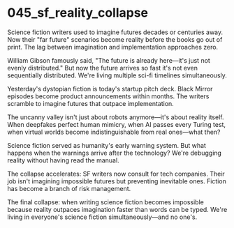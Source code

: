 # 045_sf_reality_collapse

Science fiction writers used to imagine futures decades or centuries away.
Now their "far future" scenarios become reality before the books go out of print.
The lag between imagination and implementation approaches zero.

William Gibson famously said, "The future is already here—it's just not evenly distributed."
But now the future arrives so fast it's not even sequentially distributed.
We're living multiple sci-fi timelines simultaneously.

Yesterday's dystopian fiction is today's startup pitch deck.
Black Mirror episodes become product announcements within months.
The writers scramble to imagine futures that outpace implementation.

The uncanny valley isn't just about robots anymore—it's about reality itself.
When deepfakes perfect human mimicry, when AI passes every Turing test,
when virtual worlds become indistinguishable from real ones—what then?

Science fiction served as humanity's early warning system.
But what happens when the warnings arrive after the technology?
We're debugging reality without having read the manual.

The collapse accelerates: SF writers now consult for tech companies.
Their job isn't imagining impossible futures but preventing inevitable ones.
Fiction has become a branch of risk management.

The final collapse: when writing science fiction becomes impossible
because reality outpaces imagination faster than words can be typed.
We're living in everyone's science fiction simultaneously—and no one's.